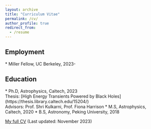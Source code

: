 ```yaml
---
layout: archive
title: "Curriculum Vitae"
permalink: /cv/
author_profile: true
redirect_from:
  - /resume
---
```


<h2>Employment</h2> 
* Miller Fellow, UC Berkeley, 2023-

<h2>Education</h2>  
* Ph.D, Astrophysics, Caltech, 2023 <br/>
    Thesis: [High Energy Transients Powered by Black Holes](https://thesis.library.caltech.edu/15204/) <br/>
    Advisors: Prof. Shri Kulkarni, Prof. Fiona Harrison
* M.S, Astrophysics, Caltech, 2020
* B.S, Astronomy, Peking University, 2018

<span style="color:#5DADE2">[My full CV](https://yaoyuhan.github.io/files/CV_YuhanYao.pdf)</span> (Last updated: November 2023)


